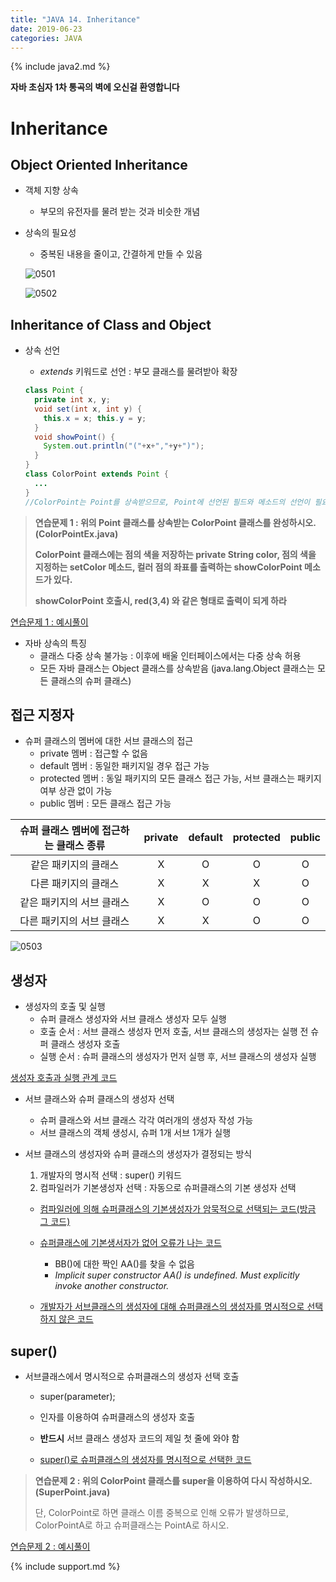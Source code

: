 ```yaml
---
title: "JAVA 14. Inheritance"
date: 2019-06-23
categories: JAVA
---
```


{% include java2.md %}

**자바 초심자 1차 통곡의 벽에 오신걸 환영합니다**

# Inheritance

## Object Oriented Inheritance

* 객체 지향 상속
  * 부모의 유전자를 물려 받는 것과 비슷한 개념 
  
* 상속의 필요성
  * 중복된 내용을 줄이고, 간결하게 만들 수 있음
  
  ![0501](https://user-images.githubusercontent.com/26007107/59972108-2649a500-95c4-11e9-986c-5e551185557c.png)
  
  ![0502](https://user-images.githubusercontent.com/26007107/59972110-2cd81c80-95c4-11e9-9ff7-2c291fbcaf6c.png)

## Inheritance of Class and Object

* 상속 선언
  * *extends* 키워드로 선언 : 부모 클래스를 물려받아 확장
  
  ~~~java
  class Point {
    private int x, y;
    void set(int x, int y) {
      this.x = x; this.y = y;
    }
    void showPoint() {
      System.out.println("("+x+","+y+")");
    }
  }
  class ColorPoint extends Point { 
    ...
  }
  //ColorPoint는 Point를 상속받으므로, Point에 선언된 필드와 메소드의 선언이 필요 없음
  ~~~
  
> **연습문제 1 : 위의 Point 클래스를 상속받는 ColorPoint 클래스를 완성하시오. (ColorPointEx.java)**
>
> **ColorPoint 클래스에는 점의 색을 저장하는 private String color, 점의 색을 지정하는 setColor 메소드, 컬러 점의 좌표를 출력하는 showColorPoint 메소드가 있다.**
>
> **showColorPoint 호출시, red(3,4) 와 같은 형태로 출력이 되게 하라**

[연습문제 1 : 예시풀이](https://github.com/DetegiCE/JavaStudy/blob/master/chapter5/ColorPointEx.java)

* 자바 상속의 특징
  * 클래스 다중 상속 불가능 : 이후에 배울 인터페이스에서는 다중 상속 허용
  * 모든 자바 클래스는 Object 클래스를 상속받음 (java.lang.Object 클래스는 모든 클래스의 슈퍼 클래스)
  
## 접근 지정자

* 슈퍼 클래스의 멤버에 대한 서브 클래스의 접근
  * private 멤버 : 접근할 수 없음
  * default 멤버 : 동일한 패키지일 경우 접근 가능
  * protected 멤버 : 동일 패키지의 모든 클래스 접근 가능, 서브 클래스는 패키지 여부 상관 없이 가능
  * public 멤버 : 모든 클래스 접근 가능
  
| 슈퍼 클래스 멤버에 접근하는 클래스 종류 | private | default | protected | public |
|:---:|:---:|:---:|:---:|:---:|
| 같은 패키지의 클래스 | X | O | O | O |
| 다른 패키지의 클래스 | X | X | X | O |
| 같은 패키지의 서브 클래스 | X | O | O | O |
| 다른 패키지의 서브 클래스 | X | X | O | O |

![0503](https://user-images.githubusercontent.com/26007107/59972273-18e1ea00-95c7-11e9-9d2b-801c3bfcf6d5.png)


## 생성자

* 생성자의 호출 및 실행
  * 슈퍼 클래스 생성자와 서브 클래스 생성자 모두 실행
  * 호출 순서 : 서브 클래스 생성자 먼저 호출, 서브 클래스의 생성자는 실행 전 슈퍼 클래스 생성자 호출
  * 실행 순서 : 슈퍼 클래스의 생성자가 먼저 실행 후, 서브 클래스의 생성자 실행
  
[생성자 호출과 실행 관계 코드](https://github.com/DetegiCE/JavaStudy/blob/master/chapter5/ConstructorEx.java)

* 서브 클래스와 슈퍼 클래스의 생성자 선택
  * 슈퍼 클래스와 서브 클래스 각각 여러개의 생성자 작성 가능
  * 서브 클래스의 객체 생성시, 슈퍼 1개 서브 1개가 실행

* 서브 클래스의 생성자와 슈퍼 클래스의 생성자가 결정되는 방식
  1. 개발자의 명시적 선택 : super() 키워드
  1. 컴파일러가 기본생성자 선택 : 자동으로 슈퍼클래스의 기본 생성자 선택

  * [컴파일러에 의해 슈퍼클래스의 기본생성자가 암묵적으로 선택되는 코드(방금 그 코드)](https://github.com/DetegiCE/JavaStudy/blob/master/chapter5/ConstructorEx.java)

  * [슈퍼클래스에 기본생서자가 없어 오류가 나는 코드](https://github.com/DetegiCE/JavaStudy/blob/master/chapter5/ConstructorEx1.java)
    * BB()에 대한 짝인 AA()를 찾을 수 없음
    * *Implicit super constructor AA() is undefined. Must explicitly invoke another constructor.*
  
  * [개발자가 서브클래스의 생성자에 대해 슈퍼클래스의 생성자를 명시적으로 선택하지 않은 코드](https://github.com/DetegiCE/JavaStudy/blob/master/chapter5/ConstructorEx2.java)
  
  
## super()

* 서브클래스에서 명시적으로 슈퍼클래스의 생성자 선택 호출
  * super(parameter);
  * 인자를 이용하여 슈퍼클래스의 생성자 호출
  * **반드시** 서브 클래스 생성자 코드의 제일 첫 줄에 와야 함

  * [super()로 슈퍼클래스의 생성자를 명시적으로 선택한 코드](https://github.com/DetegiCE/JavaStudy/blob/master/chapter5/ConstructorEx3.java)

> **연습문제 2 : 위의 ColorPoint 클래스를 super을 이용하여 다시 작성하시오. (SuperPoint.java)**
>
> 단, ColorPoint로 하면 클래스 이름 중복으로 인해 오류가 발생하므로, ColorPointA로 하고 슈퍼클래스는 PointA로 하시오.

[연습문제 2 : 예시풀이](https://github.com/DetegiCE/JavaStudy/blob/master/chapter5/SuperPoint.java)

{% include support.md %}

